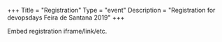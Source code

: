 +++
Title = "Registration"
Type = "event"
Description = "Registration for devopsdays Feira de Santana 2019"
+++

<div style="width:100%; text-align:left;">

Embed registration iframe/link/etc.
</div></div>
</div>
